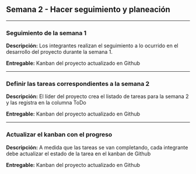 ## Semana 2 - Hacer seguimiento y planeación

---

### Seguimiento de la semana 1

**Descripción:** Los integrantes realizan el seguimiento a lo ocurrido en el desarrollo del proyecto durante la semana 1.

**Entregable:** Kanban del proyecto actualizado en Github

---

### Definir las tareas correspondientes a la semana 2

**Descripción:** El líder del proyecto crea el listado de tareas para la semana 2 y las registra en la columna ToDo

**Entregable:** Kanban del proyecto actualizado en Github

---

### Actualizar el kanban con el progreso

**Descripción:** A medida que las tareas se van completando, cada integrante debe actualizar el estado de la tarea en el kanban de Github

**Entregable:** Kanban del proyecto actualizado en Github

